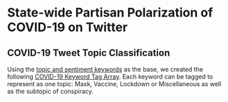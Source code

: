 # State-wide Partisan Polarization of COVID-19 on Twitter

## COVID-19 Tweet Topic Classification

Using the [topic and sentiment keywords](./COVID-19_Topic_And_Sentiment_Keywords.pdf) as the base, we created the following [COVID-19 Keyword Tag Array](./covid-19_keywords_tag_array.csv). Each keyword can be tagged to represent as one topic: Mask, Vaccine, Lockdown or Miscellaneous as well as the subtopic of conspiracy.

